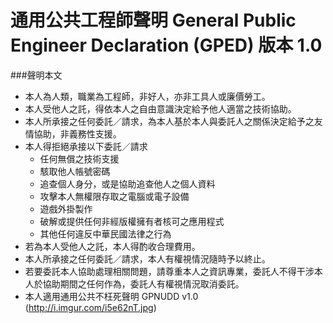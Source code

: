 通用公共工程師聲明 General Public Engineer Declaration (GPED) 版本 1.0
======================================================================
###聲明本文
- 本人為人類，職業為工程師，非好人，亦非工具人或廉價勞工。
- 本人受他人之託，得依本人之自由意識決定給予他人適當之技術協助。
- 本人所承接之任何委託／請求，為本人基於本人與委託人之關係決定給予之友情協助，非義務性支援。
- 本人得拒絕承接以下委託／請求
  - 任何無償之技術支援
  - 駭取他人帳號密碼
  - 追查個人身分，或是協助追查他人之個人資料
  - 攻擊本人無權限存取之電腦或電子設備
  - 遊戲外掛製作
  - 破解或提供任何非經版權擁有者核可之應用程式
  - 其他任何違反中華民國法律之行為
- 若為本人受他人之託，本人得酌收合理費用。
- 本人所承接之任何委託／請求，本人有權視情況隨時予以終止。
- 若要委託本人協助處理相關問題，請尊重本人之資訊專業，委託人不得干涉本人於協助期間之任何作為，委託人有權視情況取消委託。
- 本人適用通用公共不枉死聲明 GPNUDD v1.0 (http://i.imgur.com/i5e62nT.jpg)
